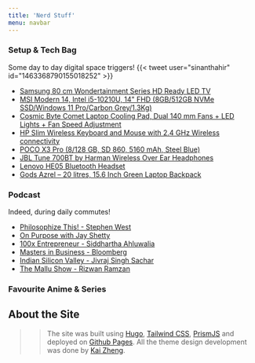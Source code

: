```yaml
---
title: 'Nerd Stuff'
menu: navbar
---
```


### Setup & Tech Bag
Some day to day digital space triggers!
{{< tweet user="sinanthahir" id="1463368790155018252" >}}

* [Samsung 80 cm Wondertainment Series HD Ready LED TV](https://www.amazon.in/Samsung-Inches-Wondertainment-UA32T4340AKXXL-Glossy/dp/B086WZSK4F/ref=sr_1_2?keywords=samsung+32+inch+led+tv&qid=1644163475&sprefix=samsung+32+inch%2Caps%2C534&sr=8-2)
* [MSI Modern 14, Intel i5-10210U, 14" FHD (8GB/512GB NVMe SSD/Windows 11 Pro/Carbon Grey/1.3Kg)](https://www.msi.com/Business-Productivity/Modern-14-B10X-r/Specification)
* [Cosmic Byte Comet Laptop Cooling Pad, Dual 140 mm Fans + LED Lights + Fan Speed Adjustment](https://www.thecosmicbyte.com/computer-accessories/laptop-cooling-pad/cosmic-byte-asteroid-laptop-cooling-pad-blue)
* [HP Slim Wireless Keyboard and Mouse with 2.4 GHz Wireless connectivity](https://www.amazon.in/HP-Wireless-Keyboard-connectivity-Extended/dp/B08WHFR2RY/ref=sr_1_15?keywords=hp+wireless+keyboard+and+mouse&qid=1644164324&sprefix=hp+wireless%2Caps%2C408&sr=8-15)
* [POCO X3 Pro (8/128 GB, SD 860, 5160 mAh, Steel Blue)](https://www.flipkart.com/poco-x3-pro-steel-blue-128-gb/p/itm527548fcdf883)
* [JBL Tune 700BT by Harman Wireless Over Ear Headphones](https://www.jbl.com/over-ear-headphones/TUNE700BT.html)
* [Lenovo HE05 Bluetooth Headset](https://www.flipkart.com/lenovo-he05-bluetooth-headset/p/itm5dc76d7f7cbf7)
* [Gods Azrel – 20 litres, 15.6 Inch Green Laptop Backpack](https://www.roadgods.com/product/azrel-15-6-inch-green-laptop-backpack/)


### Podcast
Indeed, during daily commutes!

* [Philosophize This! - Stephen West](https://open.spotify.com/show/2Shpxw7dPoxRJCdfFXTWLE?si=7a70d692917c48af)
* [On Purpose with Jay Shetty](https://open.spotify.com/show/5EqqB52m2bsr4k1Ii7sStc?si=abe29c86f8a7496c)
* [100x Entrepreneur - Siddhartha Ahluwalia](https://open.spotify.com/show/73VanEvg9Rhp2SOOJPFaav)
* [Masters in Business - Bloomberg](https://open.spotify.com/show/4vd6fOEkEw0F7nnqA4UmNu?si=33b498cc60d140bf)
* [Indian Silicon Valley - Jivraj Singh Sachar](https://open.spotify.com/show/5HZ9y88I43ba7pO5S3K9nM)
* [The Mallu Show - Rizwan Ramzan](https://open.spotify.com/show/0HwNbH4waHN5c3xaFr2TQO?si=444eb499c83c4258)

### Favourite Anime & Series


## About the Site
>> The site was built using [Hugo](https://gohugo.io/), [Tailwind CSS](https://tailwindcss.com/), [PrismJS](https://github.com/PrismJS/prism)  and deployed on [Github Pages](https://docs.github.com/en/pages/getting-started-with-github-pages/about-github-pages#user--organization-pages). All the theme design development was done by [Kai Zheng](https://github.com/kaiiiz).